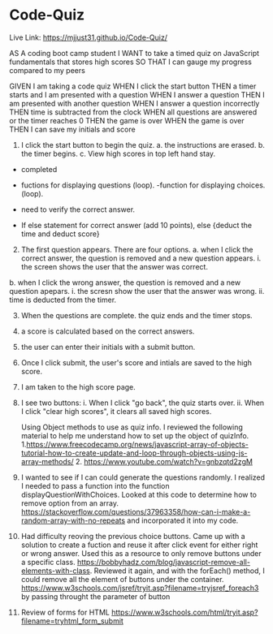 # Code-Quiz

Live Link: https://mjjust31.github.io/Code-Quiz/

AS A coding boot camp student
I WANT to take a timed quiz on JavaScript fundamentals that stores high scores
SO THAT I can gauge my progress compared to my peers

GIVEN I am taking a code quiz
WHEN I click the start button
THEN a timer starts and I am presented with a question
WHEN I answer a question
THEN I am presented with another question
WHEN I answer a question incorrectly
THEN time is subtracted from the clock
WHEN all questions are answered or the timer reaches 0
THEN the game is over
WHEN the game is over
THEN I can save my initials and score

1. I click the start button to begin the quiz.
   a. the instructions are erased.
   b. the timer begins.
   c. View high scores in top left hand stay.

- completed

- fuctions for displaying questions (loop).
  -function for displaying choices. (loop).
- need to verify the correct answer.
- If else statement for correct answer (add 10 points), else {deduct the time and deduct score}

2. The first question appears. There are four options.
   a. when I click the correct answer, the question is removed and a new question appears.
   i. the screen shows the user that the answer was correct.

b. when I click the wrong answer, the question is removed and a new question apepars.
i. the scresn show the user that the answer was wrong.
ii. time is deducted from the timer.

3. When the questions are complete. the quiz ends and the timer stops.
4. a score is calculated based on the correct answers.
5. the user can enter their initials with a submit button.
6. Once I click submit, the user's score and intials are saved to the high score.
7. I am taken to the high score page.
8. I see two buttons:
   i. When I click "go back", the quiz starts over.
   ii. When I click "clear high scores", it clears all saved high scores.

   Using Object methods to use as quiz info. I reviewed the following material to help me understand how to set up the object of quizInfo. 1.https://www.freecodecamp.org/news/javascript-array-of-objects-tutorial-how-to-create-update-and-loop-through-objects-using-js-array-methods/ 2. https://www.youtube.com/watch?v=gnbzqtd2zgM

9. I wanted to see if I can could generate the questions randomly. I realized I needed to pass a function into the function displayQuestionWithChoices. Looked at this code to determine how to remove option from an array. https://stackoverflow.com/questions/37963358/how-can-i-make-a-random-array-with-no-repeats and incorporated it into my code.

10. Had difficulty reoving the previous choice buttons. Came up with a solution to create a fuction and reuse it after click event for either right or wrong answer. Used this as a resource to only remove buttons under a specific class. https://bobbyhadz.com/blog/javascript-remove-all-elements-with-class. Reviewed it again, and with the forEach() method, I could remove all the element of buttons under the container. https://www.w3schools.com/jsref/tryit.asp?filename=tryjsref_foreach3 by passing throught the parameter of button



11. Review of forms for HTML https://www.w3schools.com/html/tryit.asp?filename=tryhtml_form_submit


